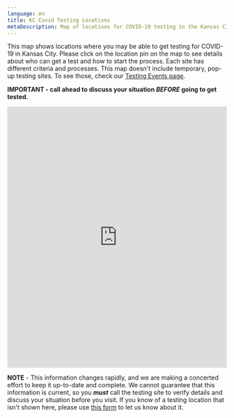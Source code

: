 ```yaml
---
language: en
title: KC Covid Testing Locations
metaDescription: Map of locations for COVID-19 testing in the Kansas City metro area
---
```

This map shows locations where you may be able to get testing for COVID-19 in Kansas City. Please click on the location pin on the map to see details about who can get a test and how to start the process. Each site has different criteria and processes.  This map doesn't include temporary, pop-up testing sites. To see those, check our [Testing Events page](https://www.comebackkc.com/testing-events/). 

**IMPORTANT - call ahead to discuss your situation *BEFORE* going to get tested.** 

<iframe height="600px" width="100%" style="border:none;" src="https://view-awesome-table.com/-M7IzhZjxvfs3UpYvW0Z/view"></iframe>

**NOTE** - This information changes rapidly, and we are making a concerted effort to keep it up-to-date and complete. We cannot guarantee that this information is current, so you ***must*** call the testing site to verify details and discuss your situation before you visit. If you know of a testing location that isn't shown here, please use [this form](https://forms.gle/fTWftBj6Wen3G4yRA) to let us know about it.

<script type='text/javascript' src="https://www.gstatic.com/dialogflow-console/fast/messenger/bootstrap.js?v=1"></script>
<df-messenger intent="WELCOME"
                  chat-icon="/images/Robo-Icon.png"
                  chat-title="Dining-Out"
                  agent-id="a16ae295-e755-4f0e-9fc0-d111798c5ca6"
                  language-code="en"></df-messenger>

